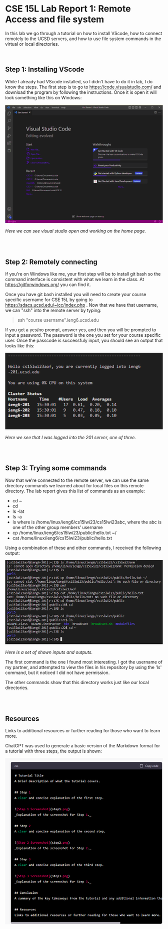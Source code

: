 # CSE 15L Lab Report 1: Remote Access and file system
In this lab we go through a tutorial on how to install VScode, how to connect remotely to 
the UCSD servers, and how to use file system commands in the virtual or local directories. 

</br>

## Step 1: Installing VScode
While I already had VScode installed, so I didn't have to do it in lab, I do know the steps.
The first step is to go to https://code.visualstudio.com/ and download the program by following
the instructions. Once it is open it will look something like this on Windows:

![Step 1 Screenshot](images/L1s1.png)

_Here we can see visual studio open and working on the home page._  


<br/>
<br/>

## Step 2: Remotely connecting
If you're on Windows like me, your first step will be to install git bash so the command interface is consistent with
what we learn in the class. At https://gitforwindows.org/ you can find it. 

Once you have git bash installed you will need to create your course specific username for CSE 15L
by going to https://sdacs.ucsd.edu/~icc/index.php . Now that we have that username, we can "ssh"
into the remote server by typing: 
> ssh "course username".ieng6.ucsd.edu

If you get a yes/no prompt, answer yes, and then you will be prompted to input a password.
The password is the one you set for your course specific user. Once the passcode is successfuly input, 
you should see an output that looks like this: 

![Step 2 Screenshot](images/L1s2.png)

_Here we see that I was logged into the 201 server, one of three._ 


<br/>
<br/>

## Step 3: Trying some commands
Now that we're connected to the remote server, we can use the same directory commands we learned about for local files
on this remote directory. The lab report gives this list of commands as an example:

* cd ~
* cd
* ls -lat
* ls -a
* ls <directory> where <directory> is /home/linux/ieng6/cs15lwi23/cs15lwi23abc, where the abc is one of the other group members’ username
* cp /home/linux/ieng6/cs15lwi23/public/hello.txt ~/
* cat /home/linux/ieng6/cs15lwi23/public/hello.txt

Using a combination of these and other commands, I received the following output:

![Step 3 Screenshot](images/L1s3.png)

_Here is a set of shown inputs and outputs._

The first command is the one I found most interesting. I got the username of my partner, and 
attempted to view the files in his repository by using the 'ls' command, but it noticed I did not have permission.

The other commands show that this directory works just like our local directories.

<br/>
<br/>

## Resources
Links to additional resources or further reading for those who want to learn more.

ChatGPT was used to generate a basic version of the Markdown format for a tutorial with three steps, the output is shown:


![ChatGpt markdown template](images/L1ChatGPT.png)